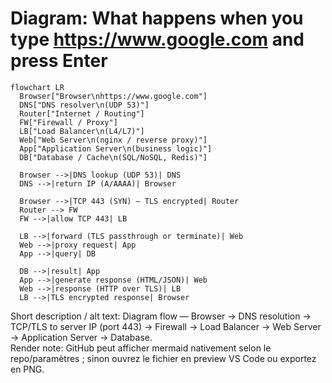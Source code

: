 # Diagram: What happens when you type https://www.google.com and press Enter

```mermaid
flowchart LR
  Browser["Browser\nhttps://www.google.com"]
  DNS["DNS resolver\n(UDP 53)"]
  Router["Internet / Routing"]
  FW["Firewall / Proxy"]
  LB["Load Balancer\n(L4/L7)"]
  Web["Web Server\n(nginx / reverse proxy)"]
  App["Application Server\n(business logic)"]
  DB["Database / Cache\n(SQL/NoSQL, Redis)"]

  Browser -->|DNS lookup (UDP 53)| DNS
  DNS -->|return IP (A/AAAA)| Browser

  Browser -->|TCP 443 (SYN) — TLS encrypted| Router
  Router --> FW
  FW -->|allow TCP 443| LB

  LB -->|forward (TLS passthrough or terminate)| Web
  Web -->|proxy request| App
  App -->|query| DB

  DB -->|result| App
  App -->|generate response (HTML/JSON)| Web
  Web -->|response (HTTP over TLS)| LB
  LB -->|TLS encrypted response| Browser
```

Short description / alt text: Diagram flow — Browser → DNS resolution → TCP/TLS to server IP (port 443) → Firewall → Load Balancer → Web Server → Application Server → Database.  
Render note: GitHub peut afficher mermaid nativement selon le repo/paramètres ; sinon ouvrez le fichier en preview VS Code ou exportez en PNG.